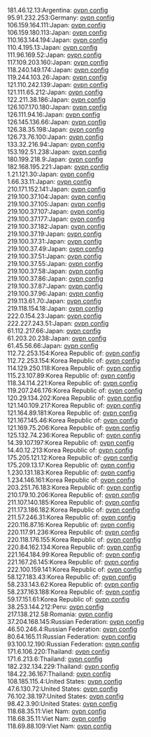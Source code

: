 181.46.12.13:Argentina: [ovpn config](vpn/181_46_12_13.ovpn)  
95.91.232.253:Germany: [ovpn config](vpn/95_91_232_253.ovpn)  
106.159.164.111:Japan: [ovpn config](vpn/106_159_164_111.ovpn)  
106.159.180.113:Japan: [ovpn config](vpn/106_159_180_113.ovpn)  
110.163.144.194:Japan: [ovpn config](vpn/110_163_144_194.ovpn)  
110.4.195.13:Japan: [ovpn config](vpn/110_4_195_13.ovpn)  
111.96.169.52:Japan: [ovpn config](vpn/111_96_169_52.ovpn)  
117.109.203.160:Japan: [ovpn config](vpn/117_109_203_160.ovpn)  
118.240.149.174:Japan: [ovpn config](vpn/118_240_149_174.ovpn)  
119.244.103.26:Japan: [ovpn config](vpn/119_244_103_26.ovpn)  
121.110.242.139:Japan: [ovpn config](vpn/121_110_242_139.ovpn)  
121.111.65.212:Japan: [ovpn config](vpn/121_111_65_212.ovpn)  
122.211.38.186:Japan: [ovpn config](vpn/122_211_38_186.ovpn)  
126.107.170.180:Japan: [ovpn config](vpn/126_107_170_180.ovpn)  
126.111.94.16:Japan: [ovpn config](vpn/126_111_94_16.ovpn)  
126.145.136.66:Japan: [ovpn config](vpn/126_145_136_66.ovpn)  
126.38.35.198:Japan: [ovpn config](vpn/126_38_35_198.ovpn)  
126.73.76.100:Japan: [ovpn config](vpn/126_73_76_100.ovpn)  
133.32.216.94:Japan: [ovpn config](vpn/133_32_216_94.ovpn)  
153.192.51.238:Japan: [ovpn config](vpn/153_192_51_238.ovpn)  
180.199.218.9:Japan: [ovpn config](vpn/180_199_218_9.ovpn)  
182.168.195.221:Japan: [ovpn config](vpn/182_168_195_221.ovpn)  
1.21.121.30:Japan: [ovpn config](vpn/1_21_121_30.ovpn)  
1.66.33.11:Japan: [ovpn config](vpn/1_66_33_11.ovpn)  
210.171.152.141:Japan: [ovpn config](vpn/210_171_152_141.ovpn)  
219.100.37.104:Japan: [ovpn config](vpn/219_100_37_104.ovpn)  
219.100.37.105:Japan: [ovpn config](vpn/219_100_37_105.ovpn)  
219.100.37.107:Japan: [ovpn config](vpn/219_100_37_107.ovpn)  
219.100.37.177:Japan: [ovpn config](vpn/219_100_37_177.ovpn)  
219.100.37.182:Japan: [ovpn config](vpn/219_100_37_182.ovpn)  
219.100.37.19:Japan: [ovpn config](vpn/219_100_37_19.ovpn)  
219.100.37.31:Japan: [ovpn config](vpn/219_100_37_31.ovpn)  
219.100.37.49:Japan: [ovpn config](vpn/219_100_37_49.ovpn)  
219.100.37.51:Japan: [ovpn config](vpn/219_100_37_51.ovpn)  
219.100.37.55:Japan: [ovpn config](vpn/219_100_37_55.ovpn)  
219.100.37.58:Japan: [ovpn config](vpn/219_100_37_58.ovpn)  
219.100.37.86:Japan: [ovpn config](vpn/219_100_37_86.ovpn)  
219.100.37.87:Japan: [ovpn config](vpn/219_100_37_87.ovpn)  
219.100.37.96:Japan: [ovpn config](vpn/219_100_37_96.ovpn)  
219.113.61.70:Japan: [ovpn config](vpn/219_113_61_70.ovpn)  
219.118.154.18:Japan: [ovpn config](vpn/219_118_154_18.ovpn)  
222.0.154.23:Japan: [ovpn config](vpn/222_0_154_23.ovpn)  
222.227.243.51:Japan: [ovpn config](vpn/222_227_243_51.ovpn)  
61.112.217.66:Japan: [ovpn config](vpn/61_112_217_66.ovpn)  
61.203.20.238:Japan: [ovpn config](vpn/61_203_20_238.ovpn)  
61.45.56.66:Japan: [ovpn config](vpn/61_45_56_66.ovpn)  
112.72.253.154:Korea Republic of: [ovpn config](vpn/112_72_253_154.ovpn)  
112.72.253.154:Korea Republic of: [ovpn config](vpn/112_72_253_154.ovpn)  
114.129.250.118:Korea Republic of: [ovpn config](vpn/114_129_250_118.ovpn)  
115.23.107.89:Korea Republic of: [ovpn config](vpn/115_23_107_89.ovpn)  
118.34.114.221:Korea Republic of: [ovpn config](vpn/118_34_114_221.ovpn)  
119.207.246.176:Korea Republic of: [ovpn config](vpn/119_207_246_176.ovpn)  
120.29.134.202:Korea Republic of: [ovpn config](vpn/120_29_134_202.ovpn)  
121.140.109.217:Korea Republic of: [ovpn config](vpn/121_140_109_217.ovpn)  
121.164.89.181:Korea Republic of: [ovpn config](vpn/121_164_89_181.ovpn)  
121.167.145.46:Korea Republic of: [ovpn config](vpn/121_167_145_46.ovpn)  
121.169.75.206:Korea Republic of: [ovpn config](vpn/121_169_75_206.ovpn)  
125.132.74.236:Korea Republic of: [ovpn config](vpn/125_132_74_236.ovpn)  
14.39.107.197:Korea Republic of: [ovpn config](vpn/14_39_107_197.ovpn)  
14.40.12.213:Korea Republic of: [ovpn config](vpn/14_40_12_213.ovpn)  
175.205.121.12:Korea Republic of: [ovpn config](vpn/175_205_121_12.ovpn)  
175.209.13.17:Korea Republic of: [ovpn config](vpn/175_209_13_17.ovpn)  
1.230.131.183:Korea Republic of: [ovpn config](vpn/1_230_131_183.ovpn)  
1.234.146.161:Korea Republic of: [ovpn config](vpn/1_234_146_161.ovpn)  
203.251.76.183:Korea Republic of: [ovpn config](vpn/203_251_76_183.ovpn)  
210.179.10.206:Korea Republic of: [ovpn config](vpn/210_179_10_206.ovpn)  
211.107.140.185:Korea Republic of: [ovpn config](vpn/211_107_140_185.ovpn)  
211.173.186.182:Korea Republic of: [ovpn config](vpn/211_173_186_182.ovpn)  
211.57.246.31:Korea Republic of: [ovpn config](vpn/211_57_246_31.ovpn)  
220.116.87.16:Korea Republic of: [ovpn config](vpn/220_116_87_16.ovpn)  
220.117.91.236:Korea Republic of: [ovpn config](vpn/220_117_91_236.ovpn)  
220.118.176.155:Korea Republic of: [ovpn config](vpn/220_118_176_155.ovpn)  
220.84.162.134:Korea Republic of: [ovpn config](vpn/220_84_162_134.ovpn)  
221.164.184.99:Korea Republic of: [ovpn config](vpn/221_164_184_99.ovpn)  
221.167.26.145:Korea Republic of: [ovpn config](vpn/221_167_26_145.ovpn)  
222.100.159.141:Korea Republic of: [ovpn config](vpn/222_100_159_141.ovpn)  
58.127.183.43:Korea Republic of: [ovpn config](vpn/58_127_183_43.ovpn)  
58.233.143.62:Korea Republic of: [ovpn config](vpn/58_233_143_62.ovpn)  
58.237.163.188:Korea Republic of: [ovpn config](vpn/58_237_163_188.ovpn)  
59.17.151.61:Korea Republic of: [ovpn config](vpn/59_17_151_61.ovpn)  
38.253.144.212:Peru: [ovpn config](vpn/38_253_144_212.ovpn)  
217.138.212.58:Romania: [ovpn config](vpn/217_138_212_58.ovpn)  
37.204.168.145:Russian Federation: [ovpn config](vpn/37_204_168_145.ovpn)  
46.50.246.4:Russian Federation: [ovpn config](vpn/46_50_246_4.ovpn)  
80.64.165.11:Russian Federation: [ovpn config](vpn/80_64_165_11.ovpn)  
93.100.12.190:Russian Federation: [ovpn config](vpn/93_100_12_190.ovpn)  
171.6.106.220:Thailand: [ovpn config](vpn/171_6_106_220.ovpn)  
171.6.213.6:Thailand: [ovpn config](vpn/171_6_213_6.ovpn)  
182.232.134.229:Thailand: [ovpn config](vpn/182_232_134_229.ovpn)  
184.22.36.167:Thailand: [ovpn config](vpn/184_22_36_167.ovpn)  
108.185.115.4:United States: [ovpn config](vpn/108_185_115_4.ovpn)  
47.6.130.72:United States: [ovpn config](vpn/47_6_130_72.ovpn)  
76.102.38.197:United States: [ovpn config](vpn/76_102_38_197.ovpn)  
98.42.3.90:United States: [ovpn config](vpn/98_42_3_90.ovpn)  
118.68.35.11:Viet Nam: [ovpn config](vpn/118_68_35_11.ovpn)  
118.68.35.11:Viet Nam: [ovpn config](vpn/118_68_35_11.ovpn)  
118.69.88.109:Viet Nam: [ovpn config](vpn/118_69_88_109.ovpn)  

